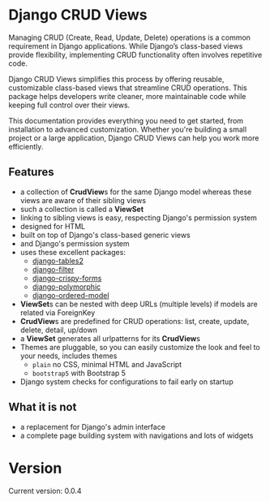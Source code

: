 # Django CRUD Views

Managing CRUD (Create, Read, Update, Delete) operations is a common requirement in Django applications. While Django’s
class-based views provide flexibility, implementing CRUD functionality often involves repetitive code.

Django CRUD Views simplifies this process by offering reusable, customizable class-based views that streamline CRUD
operations. This package helps developers write cleaner, more maintainable code while keeping full control over their
views.

This documentation provides everything you need to get started, from installation to advanced customization. Whether
you're building a small project or a large application, Django CRUD Views can help you work more efficiently.

## Features

- a collection of **CrudView**s for the same Django model whereas these views are aware of their sibling views
- such a collection is called a **ViewSet**
- linking to sibling views is easy, respecting Django's permission system
- designed for HTML
- built on top of Django's class-based generic views
- and Django's permission system
- uses these excellent packages:
    - [django-tables2](https://django-tables2.readthedocs.io/en/latest/)
    - [django-filter](https://django-filter.readthedocs.io/en/stable/)
    - [django-crispy-forms](https://django-crispy-forms.readthedocs.io/en/latest/)
    - [django-polymorphic](https://django-polymorphic.readthedocs.io/en/stable/)
    - [django-ordered-model](https://github.com/django-ordered-model/django-ordered-model)
- **ViewSet**s can be nested with deep URLs (multiple levels) if models are related via ForeignKey
- **CrudView**s are predefined for CRUD operations: list, create, update, delete, detail, up/down
- a **ViewSet** generates all urlpatterns for its **CrudView**s
- Themes are pluggable, so you can easily customize the look and feel to your needs, includes themes
    - `plain` no CSS, minimal HTML and JavaScript
    - `bootstrap5` with Bootstrap 5
- Django system checks for configurations to fail early on startup

## What it is not

- a replacement for Django's admin interface
- a complete page building system with navigations and lots of widgets

# Version

Current version: 0.0.4
